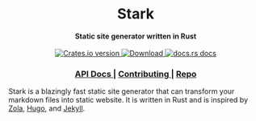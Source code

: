 <h1 align="center">Stark</h1>
<div align="center">
 <strong>
   Static site generator written in Rust
 </strong>
</div>

<br />

<div align="center">
  <!-- Crates version -->
  <a href="https://crates.io/crates/stark">
    <img src="https://img.shields.io/crates/v/stark.svg?style=flat-square"
    alt="Crates.io version" />
  </a>
  <!-- Downloads -->
  <a href="https://crates.io/crates/stark">
    <img src="https://img.shields.io/crates/d/stark.svg?style=flat-square"
      alt="Download" />
  </a>
  <!-- docs.rs docs -->
  <a href="https://docs.rs/stark">
    <img src="https://img.shields.io/badge/docs-latest-blue.svg?style=flat-square"
      alt="docs.rs docs" />
  </a>
</div>

<div align="center">
  <h3>
    <a href="https://docs.rs/stark">
      API Docs
    </a>
    <span> | </span>
    <a href="https://github.com/mblode/stark/blob/main/CONTRIBUTING.md">
      Contributing
    </a>
    <span> | </span>
    <a href="https://github.com/mblode/stark">
      Repo
    </a>
  </h3>
</div>

Stark is a blazingly fast static site generator that can transform your markdown files into static website. It is written in Rust and is inspired by [Zola](https://www.getzola.org/), [Hugo](https://gohugo.io/), and [Jekyll](https://jekyllrb.com/).
